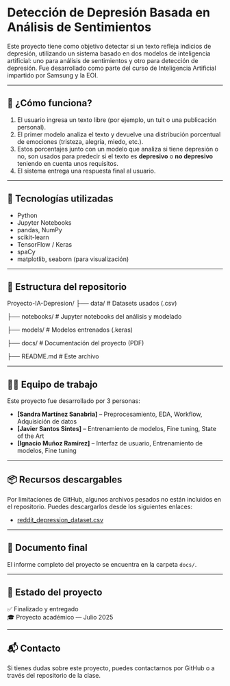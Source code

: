 # Detección de Depresión Basada en Análisis de Sentimientos

Este proyecto tiene como objetivo detectar si un texto refleja indicios de depresión, utilizando un sistema basado en dos modelos de inteligencia artificial: uno para análisis de sentimientos y otro para detección de depresión. Fue desarrollado como parte del curso de Inteligencia Artificial impartido por Samsung y la EOI.

---

## 🧠 ¿Cómo funciona?

1. El usuario ingresa un texto libre (por ejemplo, un tuit o una publicación personal).
2. El primer modelo analiza el texto y devuelve una distribución porcentual de emociones (tristeza, alegría, miedo, etc.).
3. Estos porcentajes junto con un modelo que analiza si tiene depresión o no, son usados para predecir si el texto es **depresivo** o **no depresivo** teniendo en cuenta unos requisitos.
4. El sistema entrega una respuesta final al usuario.

---

## 🧰 Tecnologías utilizadas

- Python
- Jupyter Notebooks
- pandas, NumPy
- scikit-learn
- TensorFlow / Keras
- spaCy
- matplotlib, seaborn (para visualización)

---

## 📁 Estructura del repositorio

Proyecto-IA-Depresion/
├── data/ # Datasets usados (.csv)

├── notebooks/ # Jupyter notebooks del análisis y modelado

├── models/ # Modelos entrenados (.keras)

├── docs/ # Documentación del proyecto (PDF)

├── README.md # Este archivo


---

## 👨‍💻 Equipo de trabajo

Este proyecto fue desarrollado por 3 personas:

- **[Sandra Martínez Sanabria]** – Preprocesamiento, EDA, Workflow, Adquisición de datos  
- **[Javier Santos Sintes]** – Entrenamiento de modelos, Fine tuning, State of the Art  
- **[Ignacio Muñoz Ramírez]** – Interfaz de usuario, Entrenamiento de modelos, Fine tuning  

---

## 📦 Recursos descargables

Por limitaciones de GitHub, algunos archivos pesados no están incluidos en el repositorio. Puedes descargarlos desde los siguientes enlaces:

- [reddit_depression_dataset.csv](https://drive.google.com/file/d/1je9tySQbwDCWrs-Gm6mGCICgEz92PRTR/view?usp=share_link)

---

## 📄 Documento final

El informe completo del proyecto se encuentra en la carpeta `docs/`.

---

## 📌 Estado del proyecto

✅ Finalizado y entregado  
🎓 Proyecto académico — Julio 2025

---

## 📬 Contacto

Si tienes dudas sobre este proyecto, puedes contactarnos por GitHub o a través del repositorio de la clase.

